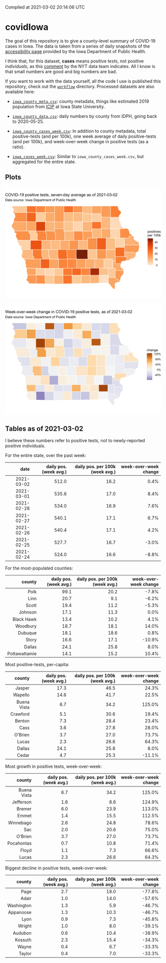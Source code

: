 Compiled at 2021-03-02 20:14:06 UTC

<!-- README.md is generated from README.Rmd. Please edit that file -->

# covidIowa

<!-- badges: start -->

<!-- badges: end -->

The goal of this repository is to give a county-level summary of
COVID-19 cases in Iowa. The data is taken from a series of daily
snapshots of the [accessibility
page](https://coronavirus.iowa.gov/pages/access) provided by the Iowa
Department of Public Health.

I think that, for this dataset, **cases** means positive *tests*, not
positive *individuals*, as this
[comment](https://github.com/nytimes/covid-19-data/issues/546#issuecomment-784247266)
by the NYT data team indicates. All I know is that small numbers are
good and big numbers are bad.

If you want to work with the data yourself, all the code I use is
published this repository, check out the [`workflow`](workflow)
directory. Processed datasets are also available here:

  - [`iowa_county_meta.csv`](https://github.com/ijlyttle/covidIowa/blob/master/workflow/data/99-publish/iowa_county_meta.csv):
    county metadata, things like estimated 2019 population from
    [ICIP](https://www.icip.iastate.edu/tables/population/counties-estimates)
    at Iowa State University.

  - [`iowa_county_data.csv`](https://github.com/ijlyttle/covidIowa/blob/master/workflow/data/99-publish/iowa_county_data.csv):
    daily numbers by county from IDPH, going back to 2020-05-25.

  - [`iowa_county_cases_week.csv`](https://github.com/ijlyttle/covidIowa/blob/master/workflow/data/99-publish/iowa_county_data.csv):
    In addition to county metadata, total positive-tests (and per 100k),
    one week average of daily positive-tests (and per 100k), and
    week-over-week change in positive tests (as a ratio).

  - [`iowa_cases_week.csv`](https://github.com/ijlyttle/covidIowa/blob/master/workflow/data/99-publish/iowa_county_data.csv):
    Similar to `iowa_county_cases_week.csv`, but aggregated for the
    entire state.

## Plots

![](workflow/data/99-publish/iowa_cases.png)

![](workflow/data/99-publish/iowa_change.png)

## Tables as of 2021-03-02

I believe these numbers refer to positive tests, not to newly-reported
positive individuals.

For the entire state, over the past week:

|       date | daily pos. (week avg.) | daily pos. per 100k (week avg.) | week-over-week change |
| ---------: | ---------------------: | ------------------------------: | --------------------: |
| 2021-03-02 |                  512.0 |                            16.2 |                  0.4% |
| 2021-03-01 |                  535.6 |                            17.0 |                  8.4% |
| 2021-02-28 |                  534.0 |                            16.9 |                  7.6% |
| 2021-02-27 |                  540.1 |                            17.1 |                  6.7% |
| 2021-02-26 |                  540.4 |                            17.1 |                  4.2% |
| 2021-02-25 |                  527.7 |                            16.7 |                \-3.0% |
| 2021-02-24 |                  524.0 |                            16.6 |                \-8.8% |

For the most-populated counties:

|        county | daily pos. (week avg.) | daily pos. per 100k (week avg.) | week-over-week change |
| ------------: | ---------------------: | ------------------------------: | --------------------: |
|          Polk |                   99.1 |                            20.2 |                \-7.8% |
|          Linn |                   20.7 |                             9.1 |                \-6.2% |
|         Scott |                   19.4 |                            11.2 |                \-5.3% |
|       Johnson |                   17.1 |                            11.3 |                  0.0% |
|    Black Hawk |                   13.4 |                            10.2 |                  4.1% |
|      Woodbury |                   18.7 |                            18.1 |                 14.0% |
|       Dubuque |                   18.1 |                            18.6 |                  0.8% |
|         Story |                   16.6 |                            17.1 |               \-10.9% |
|        Dallas |                   24.1 |                            25.8 |                  8.0% |
| Pottawattamie |                   14.1 |                            15.2 |                 10.4% |

Most positive-tests, per-capita:

|      county | daily pos. (week avg.) | daily pos. per 100k (week avg.) | week-over-week change |
| ----------: | ---------------------: | ------------------------------: | --------------------: |
|      Jasper |                   17.3 |                            46.5 |                 24.3% |
|     Wapello |                   14.6 |                            41.7 |                 22.5% |
| Buena Vista |                    6.7 |                            34.2 |                125.0% |
|    Crawford |                    5.1 |                            30.6 |                 19.4% |
|      Benton |                    7.3 |                            28.4 |                 23.4% |
|        Cass |                    3.6 |                            27.8 |                 28.0% |
|     O’Brien |                    3.7 |                            27.0 |                 73.7% |
|       Lucas |                    2.3 |                            26.6 |                 64.3% |
|      Dallas |                   24.1 |                            25.8 |                  8.0% |
|       Cedar |                    4.7 |                            25.3 |               \-11.1% |

Most growth in positive tests, week-over-week:

|      county | daily pos. (week avg.) | daily pos. per 100k (week avg.) | week-over-week change |
| ----------: | ---------------------: | ------------------------------: | --------------------: |
| Buena Vista |                    6.7 |                            34.2 |                125.0% |
|   Jefferson |                    1.6 |                             8.6 |                124.9% |
|      Bremer |                    6.0 |                            23.9 |                113.0% |
|       Emmet |                    1.4 |                            15.5 |                112.5% |
|   Winnebago |                    2.6 |                            24.8 |                 78.6% |
|         Sac |                    2.0 |                            20.6 |                 75.0% |
|     O’Brien |                    3.7 |                            27.0 |                 73.7% |
|  Pocahontas |                    0.7 |                            10.8 |                 71.4% |
|       Floyd |                    1.1 |                             7.3 |                 66.6% |
|       Lucas |                    2.3 |                            26.6 |                 64.3% |

Biggest decline in positive tests, week-over-week:

|     county | daily pos. (week avg.) | daily pos. per 100k (week avg.) | week-over-week change |
| ---------: | ---------------------: | ------------------------------: | --------------------: |
|       Page |                    2.7 |                            18.0 |               \-77.8% |
|      Adair |                    1.0 |                            14.0 |               \-57.6% |
| Washington |                    1.3 |                             5.9 |               \-46.7% |
|  Appanoose |                    1.3 |                            10.3 |               \-46.7% |
|       Lyon |                    0.9 |                             7.3 |               \-45.8% |
|     Wright |                    1.0 |                             8.0 |               \-39.1% |
|    Audubon |                    0.6 |                            10.4 |               \-38.9% |
|    Kossuth |                    2.3 |                            15.4 |               \-34.3% |
|      Wayne |                    0.4 |                             6.7 |               \-33.3% |
|     Taylor |                    0.4 |                             7.0 |               \-33.3% |
